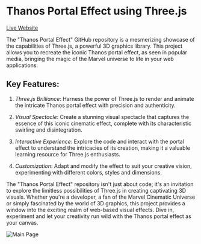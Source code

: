 Thanos Portal Effect using Three.js
===================================  

[Live Website](https://utkarshpathrabe.github.io/Thanos-Portal-Effect-using-Three.js/)  

The "Thanos Portal Effect" GitHub repository is a mesmerizing showcase of the capabilities of Three.js, a powerful 3D graphics library. This project allows you to recreate the iconic Thanos portal effect, as seen in popular media, bringing the magic of the Marvel universe to life in your web applications.

## Key Features:

1. *Three.js Brilliance*: Harness the power of Three.js to render and animate the intricate Thanos portal effect with precision and authenticity.

2. *Visual Spectacle*: Create a stunning visual spectacle that captures the essence of this iconic cinematic effect, complete with its characteristic swirling and disintegration.

3. *Interactive Experience*: Explore the code and interact with the portal effect to understand the intricacies of its creation, making it a valuable learning resource for Three.js enthusiasts.

4. *Customization*: Adapt and modify the effect to suit your creative vision, experimenting with different colors, styles and dimensions.

The "Thanos Portal Effect" repository isn't just about code; it's an invitation to explore the limitless possibilities of Three.js in creating captivating 3D visuals. Whether you're a developer, a fan of the Marvel Cinematic Universe or simply fascinated by the world of 3D graphics, this project provides a window into the exciting realm of web-based visual effects. Dive in, experiment and let your creativity run wild with the Thanos portal effect as your canvas.  

![Main Page](./assets/main_page.gif)  
